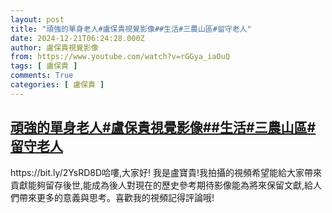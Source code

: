 ```yaml
---
layout: post
title: "頑強的單身老人#盧保貴視覺影像##生活#三農山區#留守老人"
date: 2024-12-21T06:24:28.000Z
author: 盧保貴視覺影像
from: https://www.youtube.com/watch?v=rGGya_iaOuQ
tags: [ 盧保貴 ]
comments: True
categories: [ 盧保貴 ]
---
```

<!--1734762268000-->
[頑強的單身老人#盧保貴視覺影像##生活#三農山區#留守老人](https://www.youtube.com/watch?v=rGGya_iaOuQ)
------

<div>
https://bit.ly/2YsRD8D哈嘍,大家好! 我是盧寶貴!我拍攝的視頻希望能給大家帶來貢獻能夠留存後世,能成為後人對現在的歷史參考期待影像能為將來保留文獻,給人們帶來更多的意義與思考。喜歡我的視頻記得評論哦!
</div>
